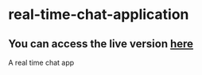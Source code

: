 # real-time-chat-application
## You can access the live version [here](https://oranges-chat-app.netlify.app/)
A real time chat app
